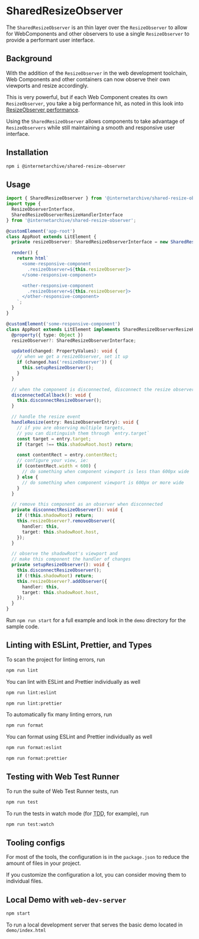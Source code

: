 # SharedResizeObserver

The `SharedResizeObserver` is an thin layer over the `ResizeObserver` to allow for WebComponents and other observers to use a single `ResizeObserver` to provide a performant user interface.

## Background

With the addition of the `ResizeObserver` in the web development toolchain, Web Components and other containers can now observe their own viewports and resize accordingly.

This is very powerful, but if each Web Component creates its own `ResizeObserver`, you take a big performance hit, as noted in this look into [ResizeObserver performance](https://groups.google.com/a/chromium.org/g/blink-dev/c/z6ienONUb5A/m/F5-VcUZtBAAJ).

Using the `SharedResizeObserver` allows components to take advantage of `ResizeObservers` while still maintaining a smooth and responsive user interface.


## Installation
```bash
npm i @internetarchive/shared-resize-observer
```

## Usage
```ts
import { SharedResizeObserver } from '@internetarchive/shared-resize-observer';
import type {
  ResizeObserverInterface,
  SharedResizeObserverResizeHandlerInterface
} from '@internetarchive/shared-resize-observer';

@customElement('app-root')
class AppRoot extends LitElement {
  private resizeObserver: SharedResizeObserverInterface = new SharedResizeObserver();

  render() {
    return html`
      <some-responsive-component
        .resizeObserver=${this.resizeObserver}>
      </some-responsive-component>

      <other-responsive-component
        .resizeObserver=${this.resizeObserver}>
      </other-responsive-component>
    `;
  }
}

@customElement('some-responsive-component')
class AppRoot extends LitElement implements SharedResizeObserverResizeHandlerInterface {
  @property({ type: Object })
  resizeObserver?: SharedResizeObserverInterface;

  updated(changed: PropertyValues): void {
    // when we get a resizeObserver, set it up
    if (changed.has('resizeObserver')) {
      this.setupResizeObserver();
    }
  }

  // when the component is disconnected, disconnect the resize observer
  disconnectedCallback(): void {
    this.disconnectResizeObserver();
  }

  // handle the resize event
  handleResize(entry: ResizeObserverEntry): void {
    // if you are observing multiple targets,
    // you can distinguish them through `entry.target`
    const target = entry.target;
    if (target !== this.shadowRoot.host) return;

    const contentRect = entry.contentRect;
    // configure your view, ie:
    if (contentRect.width < 600) {
      // do something when component viewport is less than 600px wide
    } else {
      // do something when component viewport is 600px or more wide
    }
  }

  // remove this component as an observer when disconnected
  private disconnectResizeObserver(): void {
    if (!this.shadowRoot) return;
    this.resizeObserver?.removeObserver({
      handler: this,
      target: this.shadowRoot.host,
    });
  }

  // observe the shadowRoot's viewport and
  // make this component the handler of changes
  private setupResizeObserver(): void {
    this.disconnectResizeObserver();
    if (!this.shadowRoot) return;
    this.resizeObserver?.addObserver({
      handler: this,
      target: this.shadowRoot.host,
    });
  }
}
```

Run `npm run start` for a full example and look in the `demo` directory for the sample code.

## Linting with ESLint, Prettier, and Types
To scan the project for linting errors, run
```bash
npm run lint
```

You can lint with ESLint and Prettier individually as well
```bash
npm run lint:eslint
```
```bash
npm run lint:prettier
```

To automatically fix many linting errors, run
```bash
npm run format
```

You can format using ESLint and Prettier individually as well
```bash
npm run format:eslint
```
```bash
npm run format:prettier
```

## Testing with Web Test Runner
To run the suite of Web Test Runner tests, run
```bash
npm run test
```

To run the tests in watch mode (for <abbr title="test driven development">TDD</abbr>, for example), run

```bash
npm run test:watch
```


## Tooling configs

For most of the tools, the configuration is in the `package.json` to reduce the amount of files in your project.

If you customize the configuration a lot, you can consider moving them to individual files.

## Local Demo with `web-dev-server`
```bash
npm start
```
To run a local development server that serves the basic demo located in `demo/index.html`
